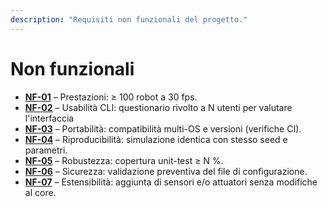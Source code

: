 ```yaml
---
description: "Requisiti non funzionali del progetto."
---
```


# Non funzionali

- **[NF-01](./03-non-functional.md)** – Prestazioni: ≥ 100 robot a 30 fps.
- **[NF-02](./03-non-functional.md)** – Usabilità CLI: questionario rivolto a N utenti per valutare l'interfaccia
- **[NF-03](./03-non-functional.md)** – Portabilità: compatibilità multi-OS e versioni (verifiche CI).
- **[NF-04](./03-non-functional.md)** – Riproducibilità: simulazione identica con stesso seed e parametri.
- **[NF-05](./03-non-functional.md)** – Robustezza: copertura unit-test ≥ N %.
- **[NF-06](./03-non-functional.md)** – Sicurezza: validazione preventiva del file di configurazione.
- **[NF-07](./03-non-functional.md)** – Estensibilità: aggiunta di sensori e/o attuatori senza modifiche al core.
